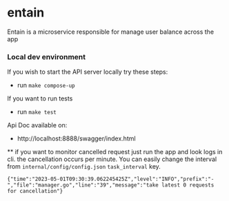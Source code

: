 # entain

Entain is a microservice responsible for manage user balance across the app


### Local dev environment
If you wish to start the API server locally try these steps:
- run `make compose-up`

If you want to run tests
- run `make test`

Api Doc available on:
- http://localhost:8888/swagger/index.html

** if you want to monitor cancelled request just run the app and
look logs in cli. the cancellation occurs per minute. You can easily change
the interval from `internal/config/config.json` `task_interval` key.
````
{"time":"2023-05-01T09:30:39.062245425Z","level":"INFO","prefix":"-","file":"manager.go","line":"39","message":"take latest 0 requests for cancellation"}
````
